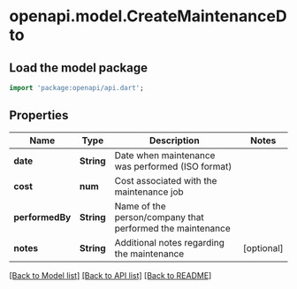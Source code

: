 # openapi.model.CreateMaintenanceDto

## Load the model package
```dart
import 'package:openapi/api.dart';
```

## Properties
Name | Type | Description | Notes
------------ | ------------- | ------------- | -------------
**date** | **String** | Date when maintenance was performed (ISO format) | 
**cost** | **num** | Cost associated with the maintenance job | 
**performedBy** | **String** | Name of the person/company that performed the maintenance | 
**notes** | **String** | Additional notes regarding the maintenance | [optional] 

[[Back to Model list]](../README.md#documentation-for-models) [[Back to API list]](../README.md#documentation-for-api-endpoints) [[Back to README]](../README.md)


